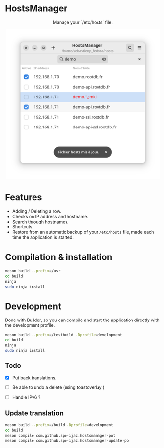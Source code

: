 # HostsManager


<p align="center">Manage your `/etc/hosts` file.</p>

<p align="center">
  <img width="500" alt="Screenshot" src="./data/screenshots/main.png">
</p>


# Features
* Adding / Deleting a row.
* Checks on IP address and hostname.
* Search through hostnames.
* Shortcuts.
* Restore from an automatic backup of your `/etc/hosts` file, made each time the application is started.



# Compilation & installation

```sh
meson build --prefix=/usr
cd build
ninja
sudo ninja install
```

# Development 

Done with [Builder](https://wiki.gnome.org/Apps/Builder), so you can compile and start the application directly with the development profile.


```sh
meson build --prefix=/testbuild -Dprofile=development
cd build
ninja
sudo ninja install
```

## Todo
- [x] Put back translations.
- [ ] Be able to undo a delete (using toastoverlay )
- [ ] Handle IPv6 ?


## Update translation

```bash
meson build --prefix=/build -Dprofile=development
cd build
meson compile com.github.spo-ijaz.hostsmanager-pot
meson compile com.github.spo-ijaz.hostsmanager-update-po
```
